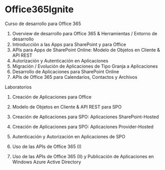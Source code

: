 # Office365Ignite
Curso de desarrollo para Office 365

1. Overview de desarrollo para Office 365 & Herramientas / Entorno de desarrollo
2. Introducción a las Apps para SharePoint y para Office
3. APIs para Apps de SharePoint Online: Modelo de Objetos en Cliente & API REST
4. Autorización y Autenticación en Aplicaciones
5. Migración / Evolución de Aplicaciones de Tipo Granja a Aplicaciones 
6. Desarrollo de Aplicaciones para SharePoint Online
7. APIs de Office 365 para Calendarios, Contactos y Archivos 

Laboratorios

1. Creación de Aplicaciones para Office 

2. Modelo de Objetos en Cliente & API REST para SPO

3. Creación de Aplicaciones para SPO: Aplicaciones SharePoint-Hosted

4. Creación de Aplicaciones para SPO: Aplicaciones Provider-Hosted

5. Autenticación y Autorización en Aplicaciones de SPO

6. Uso de las APIs de Office 365 (I)

7. Uso de las APIs de Office 365 (II) y Publicación de Aplicaciones en Windows Azure Active Directory



